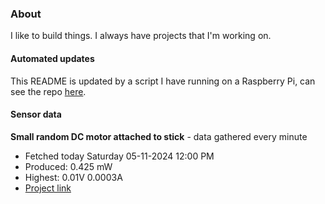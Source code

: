 ### About
I like to build things. I always have projects that I'm working on.

#### Automated updates
This README is updated by a script I have running on a Raspberry Pi, can see the repo [here](https://github.com/jdc-cunningham/raspi-git-repo-updater).

#### Sensor data


**Small random DC motor attached to stick** - data gathered every minute
- Fetched today Saturday 05-11-2024 12:00 PM
- Produced: 0.425 mW
- Highest: 0.01V 0.0003A
- [Project link](https://github.com/jdc-cunningham/turbine-raspi)